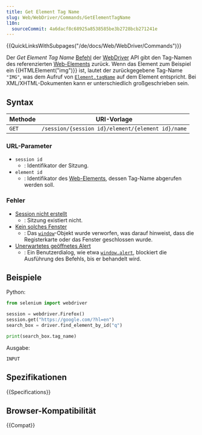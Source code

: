 ```yaml
---
title: Get Element Tag Name
slug: Web/WebDriver/Commands/GetElementTagName
l10n:
  sourceCommit: 4a6dacf8c68925a8538585be3b2728bcb271241e
---
```


{{QuickLinksWithSubpages("/de/docs/Web/WebDriver/Commands")}}

Der _Get Element Tag Name_ [Befehl](/de/docs/Web/WebDriver/Command) der [WebDriver](/de/docs/Web/WebDriver) API gibt den Tag-Namen des referenzierten [Web-Elements](/de/docs/Web/WebDriver/WebElement) zurück. Wenn das Element zum Beispiel ein {{HTMLElement("img")}} ist, lautet der zurückgegebene Tag-Name `"IMG"`, was dem Aufruf von [`Element.tagName`](/de/docs/Web/API/Element/tagName) auf dem Element entspricht. Bei XML/XHTML-Dokumenten kann er unterschiedlich großgeschrieben sein.

## Syntax

| Methode | URI-Vorlage                                       |
| ------  | ------------------------------------------------- |
| `GET`   | `/session/{session id}/element/{element id}/name` |

### URL-Parameter

- `session id`
  - : Identifikator der Sitzung.
- `element id`
  - : Identifikator des [Web-Elements](/de/docs/Web/WebDriver/WebElement), dessen Tag-Name abgerufen werden soll.

### Fehler

- [Session nicht erstellt](/de/docs/Web/WebDriver/Errors/SessionNotCreated)
  - : Sitzung existiert nicht.
- [Kein solches Fenster](/de/docs/Web/WebDriver/Errors/NoSuchWindow)
  - : Das [`window`](/de/docs/Web/API/Window)-Objekt wurde verworfen, was darauf hinweist, dass die Registerkarte oder das Fenster geschlossen wurde.
- [Unerwartetes geöffnetes Alert](/de/docs/Web/WebDriver/Errors/UnexpectedAlertOpen)
  - : Ein Benutzerdialog, wie etwa [`window.alert`](/de/docs/Web/API/Window/alert), blockiert die Ausführung des Befehls, bis er behandelt wird.

## Beispiele

Python:

```python
from selenium import webdriver

session = webdriver.Firefox()
session.get("https://google.com/?hl=en")
search_box = driver.find_element_by_id("q")

print(search_box.tag_name)
```

Ausgabe:

```plain
INPUT
```

## Spezifikationen

{{Specifications}}

## Browser-Kompatibilität

{{Compat}}
